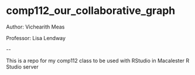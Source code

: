 # comp112_our_collaborative_graph

Author: Vichearith Meas

Professor: Lisa Lendway

-- 

This is a repo for my comp112 class to be used with RStudio in Macalester R Studio server

